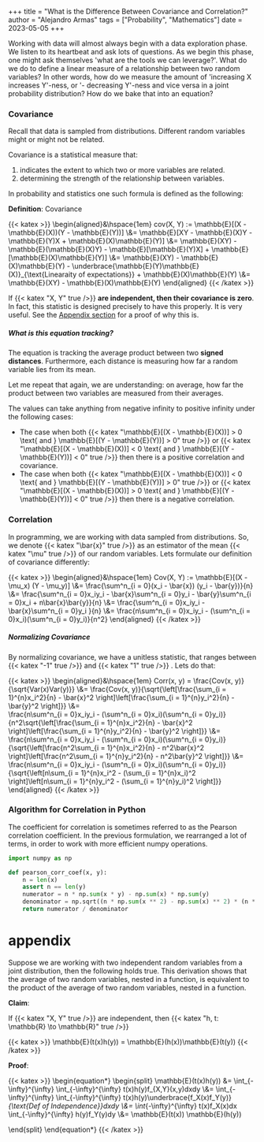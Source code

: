 +++
title = "What is the Difference Between Covariance and Correlation?" 
author = "Alejandro Armas"
tags = ["Probability", "Mathematics"]
date = 2023-05-05
+++


Working with data will almost always begin with a data exploration phase. We listen to its heartbeat and ask lots of questions. As we begin this phase, one might ask themselves 'what are the tools we can leverage?'. What do we do to define a linear measure of a relationship between two random variables? In other words, how do we measure the amount of 'increasing X increases Y'-ness, or '- decreasing Y'-ness and vice versa in a joint probability distribution? How do we bake that into an equation?

### Covariance

Recall that data is sampled from distributions. Different random variables might or might not be related.

Covariance is a statistical measure that:
1. indicates the extent to which two or more variables are related. 
2. determining the strength of the relationship between variables.

In probability and statistics one such formula is defined as the following:

**Definition**: Covariance

 {{< katex >}} \begin{aligned}&\hspace{1em} cov(X, Y) := \mathbb{E}[(X - \mathbb{E}(X))(Y - \mathbb{E}(Y))] \\&= \mathbb{E}[XY - \mathbb{E}(X)Y - \mathbb{E}(Y)X + \mathbb{E}(X)\mathbb{E}(Y)] \\&= \mathbb{E}(XY) - \mathbb{E}(\mathbb{E}(X)Y) - \mathbb{E}[\mathbb{E}(Y)X] + \mathbb{E}[\mathbb{E}(X)\mathbb{E}(Y)] \\&= \mathbb{E}(XY) - \mathbb{E}(X)\mathbb{E}(Y) - \underbrace{\mathbb{E}(Y)\mathbb{E}(X)}_{\text{Linearaity of expectations}} + \mathbb{E}(X)\mathbb{E}(Y) \\&= \mathbb{E}(XY) - \mathbb{E}(X)\mathbb{E}(Y) \end{aligned} {{< /katex >}} 

If  {{< katex "X, Y" true />}}  **are independent, then their covariance is zero**. In fact, this statistic is designed precisely to have this properly. It is very useful. See the [Appendix section](#appendix) for a proof of why this is.

##### What is this equation tracking?

The equation is tracking the average product between two **signed distances**. Furthermore, each distance is measuring how far a random variable lies from its mean. 

Let me repeat that again, we are understanding: on average, how far the product between two variables are measured from their averages. 

The values can take anything from negative infinity to positive infinity under the following cases:
- The case when both  {{< katex "\mathbb{E}[(X - \mathbb{E}(X))] > 0 \text{ and } \mathbb{E}[(Y - \mathbb{E}(Y))] > 0" true />}}  or  {{< katex "\mathbb{E}[(X - \mathbb{E}(X))] < 0 \text{ and } \mathbb{E}[(Y - \mathbb{E}(Y))] < 0" true />}}  then there is a positive correlation and covariance.
- The case when both  {{< katex "\mathbb{E}[(X - \mathbb{E}(X))] < 0 \text{ and } \mathbb{E}[(Y - \mathbb{E}(Y))] > 0" true />}}  or  {{< katex "\mathbb{E}[(X - \mathbb{E}(X))] > 0 \text{ and } \mathbb{E}[(Y - \mathbb{E}(Y))] < 0" true />}}  then there is a negative correlation. 

### Correlation

In programming, we are working with data sampled from distributions. So, we denote  {{< katex "\bar{x}" true />}}  as an estimator of the mean  {{< katex "\mu" true />}}  of our random variables. Lets formulate our definition of covariance differently:  

{{< katex >}} 
\begin{aligned}&\hspace{1em} Cov(X, Y) := \mathbb{E}[(X - \mu_x) (Y - \mu_y)] \\&= \frac{\sum^n_{i = 0}(x_i - \bar{x}) (y_i - \bar{y})}{n} \\&= \frac{\sum^n_{i = 0}x_iy_i - \bar{x}\sum^n_{i = 0}y_i - \bar{y}\sum^n_{i = 0}x_i + n\bar{x}\bar{y}}{n}  \\&= \frac{\sum^n_{i = 0}x_iy_i - \bar{x}\sum^n_{i = 0}y_i }{n} \\&= \frac{n\sum^n_{i = 0}x_iy_i - (\sum^n_{i = 0}x_i)(\sum^n_{i = 0}y_i)}{n^2} \end{aligned} 
{{< /katex >}} 

##### Normalizing Covariance

By normalizing covariance, we have a unitless statistic, that ranges between  {{< katex "-1" true />}}  and  {{< katex "1" true />}} . Lets do that: 

{{< katex >}} 
\begin{aligned}&\hspace{1em} Corr(x, y) 
= \frac{Cov(x, y)}{\sqrt{Var(x)Var(y)}} 
\\&= \frac{Cov(x, y)}{\sqrt{\left[\frac{\sum_{i = 1}^{n}x_i^2}{n} - \bar{x}^2 \right]\left[\frac{\sum_{i = 1}^{n}y_i^2}{n} - \bar{y}^2 \right]}} 
\\&=  
\frac{n\sum^n_{i = 0}x_iy_i - (\sum^n_{i = 0}x_i)(\sum^n_{i = 0}y_i)}{n^2\sqrt{\left[\frac{\sum_{i = 1}^{n}x_i^2}{n} - \bar{x}^2 \right]\left[\frac{\sum_{i = 1}^{n}y_i^2}{n} - \bar{y}^2 \right]}}
\\&=  
\frac{n\sum^n_{i = 0}x_iy_i - (\sum^n_{i = 0}x_i)(\sum^n_{i = 0}y_i)}{\sqrt{\left[\frac{n^2\sum_{i = 1}^{n}x_i^2}{n} - n^2\bar{x}^2 \right]\left[\frac{n^2\sum_{i = 1}^{n}y_i^2}{n} - n^2\bar{y}^2 \right]}}
\\&=  
\frac{n\sum^n_{i = 0}x_iy_i - (\sum^n_{i = 0}x_i)(\sum^n_{i = 0}y_i)}{\sqrt{\left[n\sum_{i = 1}^{n}x_i^2 - (\sum_{i = 1}^{n}x_i)^2 \right]\left[n\sum_{i = 1}^{n}y_i^2 - (\sum_{i = 1}^{n}y_i)^2 \right]}}
\end{aligned} 
{{< /katex >}} 


### Algorithm for Correlation in Python

The coefficient for correlation is sometimes referred to as the Pearson correlation coefficient. In the previous formulation, we rearranged a lot of terms, in order to work with more efficient numpy operations.

```python
import numpy as np

def pearson_corr_coef(x, y):
	n = len(x)
	assert n == len(y)
	numerator = n * np.sum(x * y) - np.sum(x) * np.sum(y)
	denominator = np.sqrt((n * np.sum(x ** 2) - np.sum(x) ** 2) * (n * np.sum(y ** 2) - np.sum(y) ** 2))
	return numerator / denominator
```



# appendix

Suppose we are working with two independent random variables from a joint distribution, then the following holds true. This derivation shows that the average of two random variables, nested in a function, is equivalent to the product of the average of two random variables, nested in a function.

**Claim**:

If  {{< katex "X, Y" true />}}  are independent, then  {{< katex "h, t: \mathbb{R} \to \mathbb{R}" true />}}  

 {{< katex >}} \mathbb{E}(t(x)h(y)) = \mathbb{E}(h(x))\mathbb{E}(t(y)) {{< /katex >}} 

**Proof**:

{{< katex >}} 
\begin{equation*} 
\begin{split} \mathbb{E}(t(x)h(y)) 
&= \int_{-\infty}^{\infty} \int_{-\infty}^{\infty} t(x)h(y)f_{X,Y}(x,y)dxdy 
\\&= \int_{-\infty}^{\infty} \int_{-\infty}^{\infty} t(x)h(y)\underbrace{f_X(x)f_Y(y)}_{\text{Def of Independence}}dxdy 
\\&= \int_{-\infty}^{\infty} t(x)f_X(x)dx \int_{-\infty}^{\infty} h(y)f_Y(y)dy \\&= \mathbb{E}(t(x)) \mathbb{E}(h(y))

\end{split} 
\end{equation*}
{{< /katex >}}